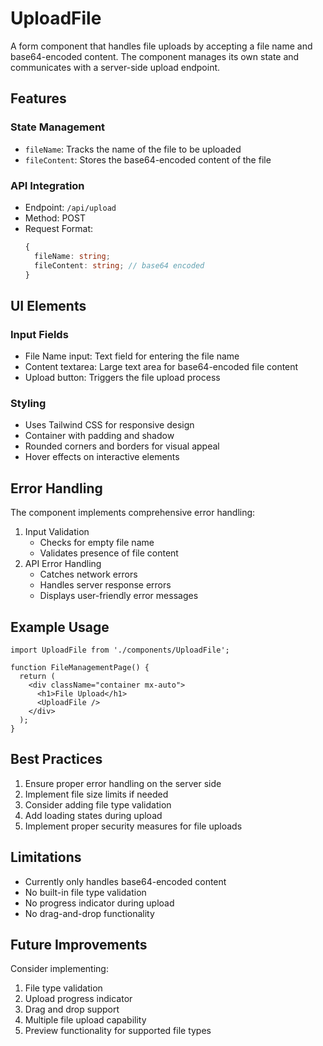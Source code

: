 # UploadFile

A form component that handles file uploads by accepting a file name and base64-encoded content. The component manages its own state and communicates with a server-side upload endpoint.

## Features

### State Management
- `fileName`: Tracks the name of the file to be uploaded
- `fileContent`: Stores the base64-encoded content of the file

### API Integration
- Endpoint: `/api/upload`
- Method: POST
- Request Format:
  ```typescript
  {
    fileName: string;
    fileContent: string; // base64 encoded
  }
  ```

## UI Elements

### Input Fields
- File Name input: Text field for entering the file name
- Content textarea: Large text area for base64-encoded file content
- Upload button: Triggers the file upload process

### Styling
- Uses Tailwind CSS for responsive design
- Container with padding and shadow
- Rounded corners and borders for visual appeal
- Hover effects on interactive elements

## Error Handling

The component implements comprehensive error handling:
1. Input Validation
   - Checks for empty file name
   - Validates presence of file content
2. API Error Handling
   - Catches network errors
   - Handles server response errors
   - Displays user-friendly error messages

## Example Usage

```tsx
import UploadFile from './components/UploadFile';

function FileManagementPage() {
  return (
    <div className="container mx-auto">
      <h1>File Upload</h1>
      <UploadFile />
    </div>
  );
}
```

## Best Practices

1. Ensure proper error handling on the server side
2. Implement file size limits if needed
3. Consider adding file type validation
4. Add loading states during upload
5. Implement proper security measures for file uploads

## Limitations

- Currently only handles base64-encoded content
- No built-in file type validation
- No progress indicator during upload
- No drag-and-drop functionality

## Future Improvements

Consider implementing:
1. File type validation
2. Upload progress indicator
3. Drag and drop support
4. Multiple file upload capability
5. Preview functionality for supported file types

